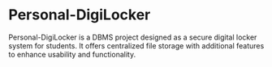 # Personal-DigiLocker
 Personal-DigiLocker is a DBMS project designed as a secure digital locker system for students. It offers centralized file storage with additional features to enhance usability and functionality.
